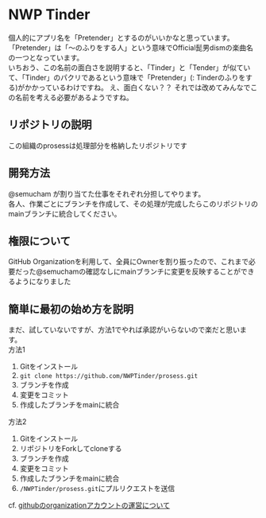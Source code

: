 # NWP Tinder
個人的にアプリ名を「Pretender」とするのがいいかなと思っています。「Pretender」は「～のふりをする人」という意味でOfficial髭男dismの楽曲名の一つとなっています。  
いちおう、この名前の面白さを説明すると、「Tinder」と「Tender」が似ていて、「Tinder」のパクリであるという意味で「Pretender」(: Tinderのふりをする)がかかっているわけですね。
え、面白くない？？ 
それでは改めてみんなでこの名前を考える必要があるようですね。
## リポジトリの説明 
この組織のprosessは処理部分を格納したリポジトリです

## 開発方法
@semucham が割り当てた仕事をそれぞれ分担してやります。  
各人、作業ごとにブランチを作成して、その処理が完成したらこのリポジトリのmainブランチに統合してください。

## 権限について
GitHub Organizationを利用して、全員にOwnerを割り振ったので、これまで必要だった@semuchamの確認なしにmainブランチに変更を反映することができるようになりました

## 簡単に最初の始め方を説明
まだ、試していないですが、方法1でやれば承認がいらないので楽だと思います。  
方法1  
1. Gitをインストール
2. ```git clone https://github.com/NWPTinder/prosess.git``` 
3. ブランチを作成
4. 変更をコミット
5. 作成したブランチをmainに統合

方法2  
1. Gitをインストール
2. リポジトリをForkしてcloneする
3. ブランチを作成
4. 変更をコミット
5. 作成したブランチをmainに統合
6. `/NWPTinder/prosess.git`にプルリクエストを送信

cf. [githubのorganizationアカウントの運営について](https://qiita.com/chari/items/ee16bf16715f4bbcbd9b)
